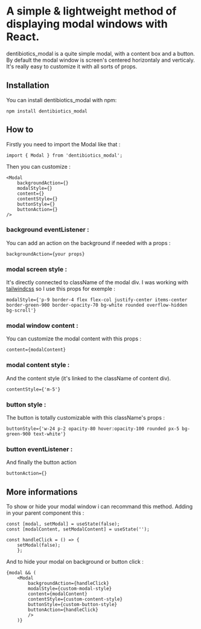 # A simple & lightweight method of displaying modal windows with React.

dentibiotics_modal is a quite simple modal, with a content box and a button.
By default the modal window is screen's centered horizontaly and verticaly.
It's really easy to customize it with all sorts of props.

## Installation

You can install dentibiotics_modal with npm:

`npm install dentibiotics_modal`

## How to

Firstly you need to import the Modal like that :

```
import { Modal } from 'dentibiotics_modal';
```

Then you can customize :

```
<Modal 
    backgroundAction={}
    modalStyle={}
    content={}
    contentStyle={}
    buttonStyle={}
    buttonAction={}
/>
```

### background eventListener :

You can add an action on the background if needed with a props : 

`backgroundAction={your props}`

### modal screen style :

It's directly connected to className of the modal div.
I was working with [tailwindcss](https://tailwindcss.com/)  so I use this props for exemple :

`modalStyle={'p-9 border-4 flex flex-col justify-center items-center border-green-900 border-opacity-70 bg-white rounded overflow-hidden bg-scroll'}`

### modal window content :

You can customize the modal content with this props :

`content={modalContent}`

### modal content style :

And the content style (it's linked to the className of content div).

`contentStyle={'m-5'}`

### button style :

The button is totally customizable with this className's props :

`buttonStyle={'w-24 p-2 opacity-80 hover:opacity-100 rounded px-5 bg-green-900 text-white'}`

### button eventListener :

And finally the button action

`buttonAction={}`

## More informations 

To show or hide your modal window i can recommand this method. Adding in your parent component this :

```
const [modal, setModal] = useState(false);
const [modalContent, setModalContent] = useState('');

const handleClick = () => {
    setModal(false);
    };
```

And to hide your modal on background or button click :
```
{modal && (
    <Modal
        backgroundAction={handleClick}
        modalStyle={custom-modal-style}
        content={modalContent}
        contentStyle={custom-content-style}
        buttonStyle={custom-button-style}
        buttonAction={handleClick}
        />
    )}
```